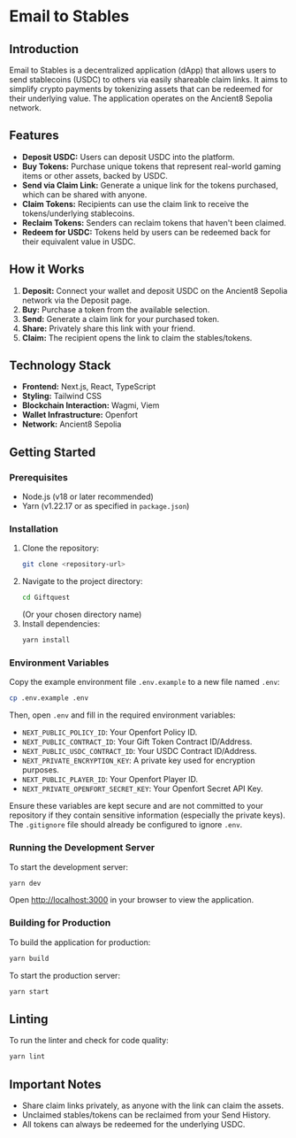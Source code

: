 # Email to Stables

## Introduction
Email to Stables is a decentralized application (dApp) that allows users to send stablecoins (USDC) to others via easily shareable claim links. It aims to simplify crypto payments by tokenizing assets that can be redeemed for their underlying value. The application operates on the Ancient8 Sepolia network.

## Features
- **Deposit USDC:** Users can deposit USDC into the platform.
- **Buy Tokens:** Purchase unique tokens that represent real-world gaming items or other assets, backed by USDC.
- **Send via Claim Link:** Generate a unique link for the tokens purchased, which can be shared with anyone.
- **Claim Tokens:** Recipients can use the claim link to receive the tokens/underlying stablecoins.
- **Reclaim Tokens:** Senders can reclaim tokens that haven't been claimed.
- **Redeem for USDC:** Tokens held by users can be redeemed back for their equivalent value in USDC.

## How it Works
1.  **Deposit:** Connect your wallet and deposit USDC on the Ancient8 Sepolia network via the Deposit page.
2.  **Buy:** Purchase a token from the available selection.
3.  **Send:** Generate a claim link for your purchased token.
4.  **Share:** Privately share this link with your friend.
5.  **Claim:** The recipient opens the link to claim the stables/tokens.

## Technology Stack
- **Frontend:** Next.js, React, TypeScript
- **Styling:** Tailwind CSS
- **Blockchain Interaction:** Wagmi, Viem
- **Wallet Infrastructure:** Openfort
- **Network:** Ancient8 Sepolia

## Getting Started

### Prerequisites
- Node.js (v18 or later recommended)
- Yarn (v1.22.17 or as specified in `package.json`)

### Installation
1.  Clone the repository:
    ```bash
    git clone <repository-url>
    ```
2.  Navigate to the project directory:
    ```bash
    cd Giftquest 
    ```
    (Or your chosen directory name)
3.  Install dependencies:
    ```bash
    yarn install
    ```

### Environment Variables
Copy the example environment file `.env.example` to a new file named `.env`:
```bash
cp .env.example .env
```
Then, open `.env` and fill in the required environment variables:
- `NEXT_PUBLIC_POLICY_ID`: Your Openfort Policy ID.
- `NEXT_PUBLIC_CONTRACT_ID`: Your Gift Token Contract ID/Address.
- `NEXT_PUBLIC_USDC_CONTRACT_ID`: Your USDC Contract ID/Address.
- `NEXT_PRIVATE_ENCRYPTION_KEY`: A private key used for encryption purposes.
- `NEXT_PUBLIC_PLAYER_ID`: Your Openfort Player ID.
- `NEXT_PRIVATE_OPENFORT_SECRET_KEY`: Your Openfort Secret API Key.

Ensure these variables are kept secure and are not committed to your repository if they contain sensitive information (especially the private keys). The `.gitignore` file should already be configured to ignore `.env`.

### Running the Development Server
To start the development server:
```bash
yarn dev
```
Open [http://localhost:3000](http://localhost:3000) in your browser to view the application.

### Building for Production
To build the application for production:
```bash
yarn build
```
To start the production server:
```bash
yarn start
```

## Linting
To run the linter and check for code quality:
```bash
yarn lint
```

## Important Notes
- Share claim links privately, as anyone with the link can claim the assets.
- Unclaimed stables/tokens can be reclaimed from your Send History.
- All tokens can always be redeemed for the underlying USDC.
